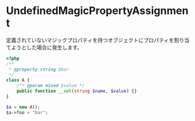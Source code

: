 # UndefinedMagicPropertyAssignment
定義されていないマジックプロパティを持つオブジェクトにプロパティを割り当てようとした場合に発生します。

```php
<?php
/** 
 * @property string $bar 
 */
class A {
    /** @param mixed $value */
    public function __set(string $name, $value) {}
}

$a = new A();
$a->foo = "bar";
```
